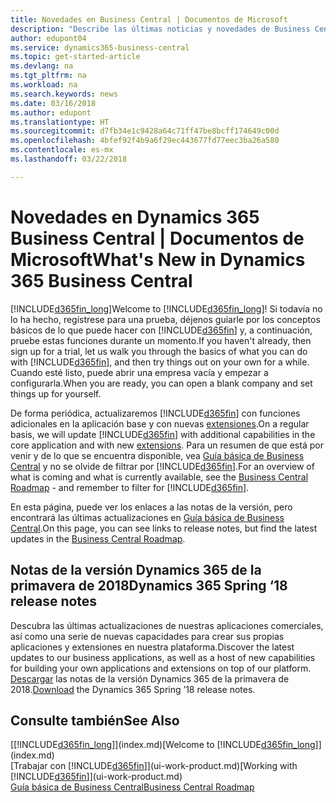 ```yaml
---
title: Novedades en Business Central | Documentos de Microsoft
description: "Describe las últimas noticias y novedades de Business Central."
author: edupont04
ms.service: dynamics365-business-central
ms.topic: get-started-article
ms.devlang: na
ms.tgt_pltfrm: na
ms.workload: na
ms.search.keywords: news
ms.date: 03/16/2018
ms.author: edupont
ms.translationtype: HT
ms.sourcegitcommit: d7fb34e1c9428a64c71ff47be8bcff174649c00d
ms.openlocfilehash: 4bfef92f4b9a6f29ec443677fd77eec3ba26a580
ms.contentlocale: es-mx
ms.lasthandoff: 03/22/2018

---
```

# <a name="whats-new-in-dynamics-365-business-central"></a><span data-ttu-id="1c523-103">Novedades en Dynamics 365 Business Central | Documentos de Microsoft</span><span class="sxs-lookup"><span data-stu-id="1c523-103">What's New in Dynamics 365 Business Central</span></span>
<span data-ttu-id="1c523-104">[!INCLUDE[d365fin_long](includes/d365fin_long_md.md)]</span><span class="sxs-lookup"><span data-stu-id="1c523-104">Welcome to [!INCLUDE[d365fin_long](includes/d365fin_long_md.md)]!</span></span> <span data-ttu-id="1c523-105">Si todavía no lo ha hecho, regístrese para una prueba, déjenos guiarle por los conceptos básicos de lo que puede hacer con [!INCLUDE[d365fin](includes/d365fin_md.md)] y, a continuación, pruebe estas funciones durante un momento.</span><span class="sxs-lookup"><span data-stu-id="1c523-105">If you haven't already, then sign up for a trial, let us walk you through the basics of what you can do with [!INCLUDE[d365fin](includes/d365fin_md.md)], and then try things out on your own for a while.</span></span> <span data-ttu-id="1c523-106">Cuando esté listo, puede abrir una empresa vacía y empezar a configurarla.</span><span class="sxs-lookup"><span data-stu-id="1c523-106">When you are ready, you can open a blank company and set things up for yourself.</span></span>  

<span data-ttu-id="1c523-107">De forma periódica, actualizaremos [!INCLUDE[d365fin](includes/d365fin_md.md)] con funciones adicionales en la aplicación base y con nuevas [extensiones](ui-extensions.md).</span><span class="sxs-lookup"><span data-stu-id="1c523-107">On a regular basis, we will update [!INCLUDE[d365fin](includes/d365fin_md.md)] with additional capabilities in the core application and with new [extensions](ui-extensions.md).</span></span> <span data-ttu-id="1c523-108">Para un resumen de que está por venir y de lo que se encuentra disponible, vea [Guía básica de Business Central](https://roadmap.dynamics.com/) y no se olvide de filtrar por [!INCLUDE[d365fin](includes/d365fin_md.md)].</span><span class="sxs-lookup"><span data-stu-id="1c523-108">For an overview of what is coming and what is currently available, see the [Business Central Roadmap](https://roadmap.dynamics.com/) - and remember to filter for [!INCLUDE[d365fin](includes/d365fin_md.md)].</span></span>  

<span data-ttu-id="1c523-109">En esta página, puede ver los enlaces a las notas de la versión, pero encontrará las últimas actualizaciones en [Guía básica de Business Central](https://roadmap.dynamics.com/).</span><span class="sxs-lookup"><span data-stu-id="1c523-109">On this page, you can see links to release notes, but find the latest updates in the [Business Central Roadmap](https://roadmap.dynamics.com/).</span></span>

## <a name="dynamics-365-spring-18-release-notes"></a><span data-ttu-id="1c523-110">Notas de la versión Dynamics 365 de la primavera de 2018</span><span class="sxs-lookup"><span data-stu-id="1c523-110">Dynamics 365 Spring ‘18 release notes</span></span>
<span data-ttu-id="1c523-111">Descubra las últimas actualizaciones de nuestras aplicaciones comerciales, así como una serie de nuevas capacidades para crear sus propias aplicaciones y extensiones en nuestra plataforma.</span><span class="sxs-lookup"><span data-stu-id="1c523-111">Discover the latest updates to our business applications, as well as a host of new capabilities for building your own applications and extensions on top of our platform.</span></span> <span data-ttu-id="1c523-112">[Descargar](https://aka.ms/businessappsreleasenotes) las notas de la versión Dynamics 365 de la primavera de 2018.</span><span class="sxs-lookup"><span data-stu-id="1c523-112">[Download](https://aka.ms/businessappsreleasenotes) the Dynamics 365 Spring ’18 release notes.</span></span>


## <a name="see-also"></a><span data-ttu-id="1c523-113">Consulte también</span><span class="sxs-lookup"><span data-stu-id="1c523-113">See Also</span></span>
<span data-ttu-id="1c523-114">[[!INCLUDE[d365fin_long](includes/d365fin_long_md.md)]](index.md)</span><span class="sxs-lookup"><span data-stu-id="1c523-114">[Welcome to [!INCLUDE[d365fin_long](includes/d365fin_long_md.md)]](index.md)</span></span>  
<span data-ttu-id="1c523-115">[Trabajar con [!INCLUDE[d365fin](includes/d365fin_md.md)]](ui-work-product.md)</span><span class="sxs-lookup"><span data-stu-id="1c523-115">[Working with [!INCLUDE[d365fin](includes/d365fin_md.md)]](ui-work-product.md)</span></span>  
[<span data-ttu-id="1c523-116">Guía básica de Business Central</span><span class="sxs-lookup"><span data-stu-id="1c523-116">Business Central Roadmap</span></span>](https://roadmap.dynamics.com/)  

